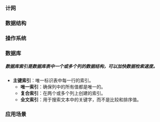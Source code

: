 ### 计网
### 数据结构
### 操作系统
### 数据库
##### 数据库索引是数据库表中一个或多个列的数据结构，可以加快数据检索速度。
-  **主键索引**：唯一标识表中每一行的索引。
   - **唯一索引**：确保列中的所有值都是唯一的。
   - **复合索引**：在两个或多个列上创建的索引。
   - **全文索引**：用于搜索文本中的关键字，而不是比较和排序值。

### 应用场景